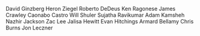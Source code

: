 David Ginzberg
Heron Ziegel
Roberto DeDeus
Ken Ragonese
James Crawley
Caonabo Castro
Will Shuler
Sujatha Ravikumar
Adam Kamsheh
Nazhir Jackson
Zac Lee
Jalisa Hewitt
Evan Hitchings
Armard Bellamy
Chris Burns
Jon Leczner
